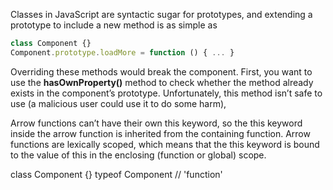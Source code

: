 Classes in JavaScript are syntactic sugar for prototypes,
and extending a prototype to include a new method is as simple as

```js
class Component {}
Component.prototype.loadMore = function () { ... }
```

Overriding these methods would
break the component. First, you want to use the **hasOwnProperty()** method to check
whether the method already exists in the component’s prototype. Unfortunately, this
method isn’t safe to use (a malicious user could use it to do some harm),


Arrow functions can’t have their own this keyword, so the this keyword inside the arrow function is inherited from the containing function.
Arrow functions are lexically scoped, which means that the this keyword is
bound to the value of this in the enclosing (function or global) scope. 

class Component {}
typeof Component // 'function'
